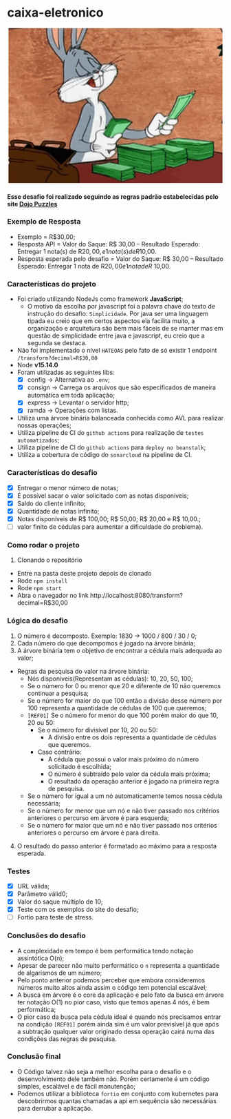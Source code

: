 # caixa-eletronico

<div style="text-align:center"><img src="https://github.com/ThalesGabriel/caixa-eletronico/blob/main/public/tenor.gif" alt="Money"/></div>

#### Esse desafio foi realizado seguindo as regras padrão estabelecidas pelo site [Dojo Puzzles](https://dojopuzzles.com/problems/caixa-eletronico/)

### Exemplo de Resposta

- Exemplo = R$30,00;
- Resposta API = Valor do Saque: R$ 30,00 – Resultado Esperado: Entregar 1 nota(s) de R$20,00, e 1 nota(s) de R$10,00.
- Resposta esperada pelo desafio = Valor do Saque: R$ 30,00 – Resultado Esperado: Entregar 1 nota de R$20,00 e 1 nota de R$ 10,00.

### Características do projeto

- Foi criado utilizando NodeJs como framework **JavaScript**;
  - O motivo da escolha por javascript foi a palavra chave do texto de instrução do desafio: `Simplicidade`. Por java ser uma linguagem tipada eu creio que em certos aspectos ela facilita muito, a organização e arquitetura são bem mais fáceis de se manter mas em questão de simplicidade entre java e javascript, eu creio que a segunda se destaca.
- Não foi implementado o nível `HATEOAS` pelo fato de só existir 1 endpoint `/transform?decimal=R$30,00`
- Node **v15.14.0**
- Foram utilizadas as seguintes libs:
  - [x] config -> Alternativa ao `.env`;
  - [x] consign -> Carrega os arquivos que são especificados de maneira automática em toda aplicação;
  - [x] express -> Levantar o servidor http;
  - [x] ramda -> Operações com listas.
- Utiliza uma árvore binária balanceada conhecida como AVL para realizar nossas operações;
- Utiliza pipeline de CI do `github actions` para realização de `testes automatizados`;
- Utiliza pipeline de CI do `github actions` para `deploy no beanstalk`;
- Utiliza a cobertura de código do `sonarcloud` na pipeline de CI.

### Características do desafio
- [x] Entregar o menor número de notas;
- [x] É possível sacar o valor solicitado com as notas disponíveis;
- [x] Saldo do cliente infinito;
- [x] Quantidade de notas infinito;
- [x] Notas disponíveis de R$ 100,00; R$ 50,00; R$ 20,00 e R$ 10,00.;
- [ ] valor finito de cédulas para aumentar a dificuldade do problema).

### Como rodar o projeto

1. Clonando o repositório
  - Entre na pasta deste projeto depois de clonado
  - Rode `npm install`
  - Rode `npm start`
  - Abra o navegador no link http://localhost:8080/transform?decimal=R$30,00

### Lógica do desafio

1. O número é decomposto. Exemplo: 1830 -> 1000 / 800 / 30 / 0;
2. Cada número do que decompomos é jogado na árvore binária;
3. A árvore binária tem o objetivo de encontrar a cédula mais adequada ao valor;
  - Regras da pesquisa do valor na árvore binária:
    - Nós disponíveis(Representam as cédulas): 10, 20, 50, 100;
    - Se o número for 0 ou menor que 20 e diferente de 10 não queremos continuar a pesquisa;
    - Se o número for maior do que 100 então a divisão desse número por 100 representa a quantidade de cédulas de 100 que queremos;
    - `[REF01]` Se o número for menor do que 100 porém maior do que 10, 20 ou 50:
      - Se o número for divisível por 10, 20 ou 50:
        - A divisão entre os dois representa a quantidade de cédulas que queremos.
      - Caso contrário:
        - A cédula que possui o valor mais próximo do número solicitado é escolhida;
        - O número é subtraído pelo valor da cédula mais próxima;
        - O resultado da operação anterior é jogado na primeira regra de pesquisa.
    - Se o número for igual a um nó automaticamente temos nossa cédula necessária;
    - Se o número for menor que um nó e não tiver passado nos critérios anteriores o percurso em árvore é para esquerda;
    - Se o número for maior que um nó e não tiver passado nos critérios anteriores o percurso em árvore é para direita.
4. O resultado do passo anterior é formatado ao máximo para a resposta esperada.

### Testes

- [x] URL válida;
- [x] Parâmetro válid0;
- [x] Valor do saque múltiplo de 10;
- [x] Teste com os exemplos do site do desafio;
- [ ] Fortio para teste de stress.

### Conclusões do desafio

- A complexidade em tempo é bem performática tendo notação assintótica O(n);
- Apesar de parecer não muito performático o `n` representa a quantidade de algarismos de um número;
- Pelo ponto anterior podemos perceber que embora consideremos números muito altos ainda assim o código tem potencial escalável;
- A busca em árvore é o core da aplicação e pelo fato da busca em árvore ter notação O(1) no pior caso, visto que temos apenas 4 nós, é bem performática;
- O pior caso da busca pela cédula ideal é quando nós precisamos entrar na condição `[REF01]` porém ainda sim é um valor previsível já que após a subtração qualquer valor originado dessa operação cairá numa das condições das regras de pesquisa.

### Conclusão final

- O Código talvez não seja a melhor escolha para o desafio e o desenvolvimento dele também não. Porém certamente é um código simples, escalável e de fácil manutenção;
- Podemos utilizar a biblioteca `fortio` em conjunto com kubernetes para descobrirmos quantas chamadas a api em sequência são necessárias para derrubar a aplicação.